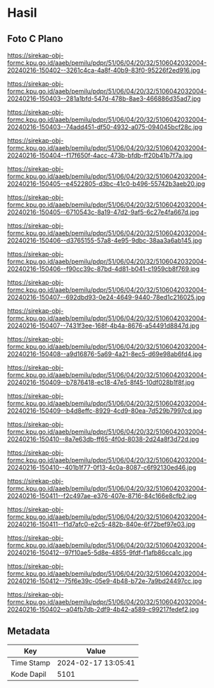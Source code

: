 # Hasil

## Foto C Plano

https://sirekap-obj-formc.kpu.go.id/aaeb/pemilu/pdpr/51/06/04/20/32/5106042032004-20240216-150402--3261c4ca-4a8f-40b9-83f0-95226f2ed916.jpg

https://sirekap-obj-formc.kpu.go.id/aaeb/pemilu/pdpr/51/06/04/20/32/5106042032004-20240216-150403--281a1bfd-547d-478b-8ae3-466886d35ad7.jpg

https://sirekap-obj-formc.kpu.go.id/aaeb/pemilu/pdpr/51/06/04/20/32/5106042032004-20240216-150403--74add451-df50-4932-a075-094045bcf28c.jpg

https://sirekap-obj-formc.kpu.go.id/aaeb/pemilu/pdpr/51/06/04/20/32/5106042032004-20240216-150404--f17f650f-4acc-473b-bfdb-ff20b41b7f7a.jpg

https://sirekap-obj-formc.kpu.go.id/aaeb/pemilu/pdpr/51/06/04/20/32/5106042032004-20240216-150405--e4522805-d3bc-41c0-b496-55742b3aeb20.jpg

https://sirekap-obj-formc.kpu.go.id/aaeb/pemilu/pdpr/51/06/04/20/32/5106042032004-20240216-150405--6710543c-8a19-47d2-9af5-6c27e4fa667d.jpg

https://sirekap-obj-formc.kpu.go.id/aaeb/pemilu/pdpr/51/06/04/20/32/5106042032004-20240216-150406--d3765155-57a8-4e95-9dbc-38aa3a6ab145.jpg

https://sirekap-obj-formc.kpu.go.id/aaeb/pemilu/pdpr/51/06/04/20/32/5106042032004-20240216-150406--f90cc39c-87bd-4d81-b041-c1959cb8f769.jpg

https://sirekap-obj-formc.kpu.go.id/aaeb/pemilu/pdpr/51/06/04/20/32/5106042032004-20240216-150407--692dbd93-0e24-4649-9440-78ed1c216025.jpg

https://sirekap-obj-formc.kpu.go.id/aaeb/pemilu/pdpr/51/06/04/20/32/5106042032004-20240216-150407--7431f3ee-168f-4b4a-8676-a54491d8847d.jpg

https://sirekap-obj-formc.kpu.go.id/aaeb/pemilu/pdpr/51/06/04/20/32/5106042032004-20240216-150408--a9d16876-5a69-4a21-8ec5-d69e98ab6fd4.jpg

https://sirekap-obj-formc.kpu.go.id/aaeb/pemilu/pdpr/51/06/04/20/32/5106042032004-20240216-150409--b7876418-ec18-47e5-8f45-10df028b1f8f.jpg

https://sirekap-obj-formc.kpu.go.id/aaeb/pemilu/pdpr/51/06/04/20/32/5106042032004-20240216-150409--b4d8effc-8929-4cd9-80ea-7d529b7997cd.jpg

https://sirekap-obj-formc.kpu.go.id/aaeb/pemilu/pdpr/51/06/04/20/32/5106042032004-20240216-150410--8a7e63db-ff65-4f0d-8038-2d24a8f3d72d.jpg

https://sirekap-obj-formc.kpu.go.id/aaeb/pemilu/pdpr/51/06/04/20/32/5106042032004-20240216-150410--401b1f77-0f13-4c0a-8087-c6f92130ed46.jpg

https://sirekap-obj-formc.kpu.go.id/aaeb/pemilu/pdpr/51/06/04/20/32/5106042032004-20240216-150411--f2c497ae-e376-407e-8716-84c166e8cfb2.jpg

https://sirekap-obj-formc.kpu.go.id/aaeb/pemilu/pdpr/51/06/04/20/32/5106042032004-20240216-150411--f1d7afc0-e2c5-482b-840e-6f72bef97e03.jpg

https://sirekap-obj-formc.kpu.go.id/aaeb/pemilu/pdpr/51/06/04/20/32/5106042032004-20240216-150412--97f10ae5-5d8e-4855-9fdf-f1afb86cca1c.jpg

https://sirekap-obj-formc.kpu.go.id/aaeb/pemilu/pdpr/51/06/04/20/32/5106042032004-20240216-150412--75f6e39c-05e9-4b48-b72e-7a9bd24497cc.jpg

https://sirekap-obj-formc.kpu.go.id/aaeb/pemilu/pdpr/51/06/04/20/32/5106042032004-20240216-150402--a04fb7db-2df9-4b42-a589-c99217fedef2.jpg


## Metadata

| Key        | Value               |
| ---------- | ------------------- |
| Time Stamp | 2024-02-17 13:05:41 |
| Kode Dapil | 5101                |



